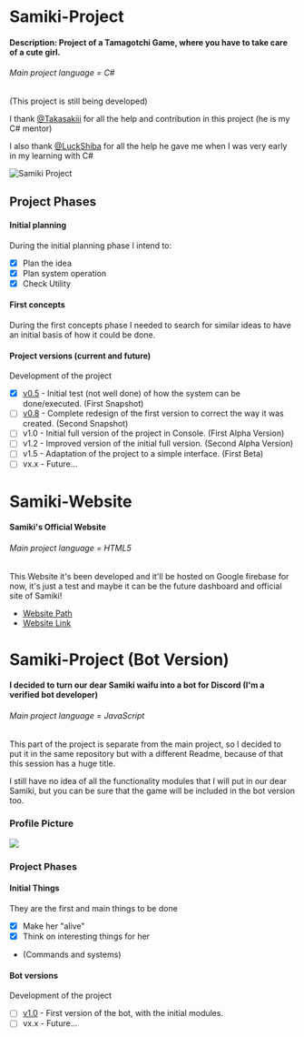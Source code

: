 # Samiki-Project
#### Description: Project of a Tamagotchi Game, where you have to take care of a cute girl.

###### Main project language = C#

(This project is still being developed)

I thank [@Takasakiii](https://github.com/Takasakiii) for all the help and contribution in this project (he is my C# mentor)

I also thank [@LuckShiba](https://github.com/LuckShiba) for all the help he gave me when I was very early in my learning with C#

![Samiki Project](https://repository-images.githubusercontent.com/289616441/00f45600-e53d-11ea-815f-b02fac21a10d "Samiki Project")

## Project Phases

#### Initial planning
During the initial planning phase I intend to:
- [x] Plan the idea
- [x] Plan system operation
- [x] Check Utility

#### First concepts
During the first concepts phase I needed to search for similar ideas to have an initial basis of how it could be done.

#### Project versions (current and future)
Development of the project
- [x] [v0.5](https://github.com/KuryKat/Samiki-Project/tree/master/Samiki%20Tamaguchi%20v0.5#version-v05-of-samiki-project) - Initial test (not well done) of how the system can be done/executed. (First Snapshot)
- [ ] [v0.8](https://github.com/KuryKat/Samiki-Project/tree/master/Samiki%20Tamaguchi%20v0.8#version-v08-of-samiki-project) - Complete redesign of the first version to correct the way it was created. (Second Snapshot)
- [ ] v1.0 - Initial full version of the project in Console. (First Alpha Version)
- [ ] v1.2 - Improved version of the initial full version. (Second Alpha Version)
- [ ] v1.5 - Adaptation of the project to a simple interface. (First Beta)
- [ ] vx.x - Future...

# Samiki-Website
#### Samiki's Official Website
###### Main project language = HTML5

This Website it's been developed and it'll be hosted on Google firebase for now, it's just a test and maybe it can be the future dashboard and official site of Samiki!

- [Website Path](https://github.com/KuryKat/Samiki-Project/tree/master/Samiki%20Website#samiki-project-website)
- [Website Link](https://samikiproject.web.app/)

# Samiki-Project (Bot Version)

#### I decided to turn our dear Samiki waifu into a bot for Discord (I'm a verified bot developer)

###### Main project language = JavaScript

This part of the project is separate from the main project, so I decided to put it in the same repository but with a different Readme, because of that this session has a huge title.

I still have no idea of ​​all the functionality modules that I will put in our dear Samiki, but you can be sure that the game will be included in the bot version too.

### Profile Picture
<img src="https://cdn.discordapp.com/avatars/739014827804196954/417309a73afcf050ac175418d3f89529.png">

### Project Phases

#### Initial Things
They are the first and main things to be done
- [x] Make her "alive"
- [x] Think on interesting things for her
 - (Commands and systems)

#### Bot versions
Development of the project
- [ ] [v1.0](https://github.com/KuryKat/Samiki-Project/tree/master/Samiki%20Bot%20v1.0#samiki-project-bot-version) - First version of the bot, with the initial modules.
- [ ] vx.x - Future...
